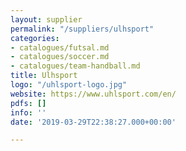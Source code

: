 ```yaml
---
layout: supplier
permalink: "/suppliers/ulhsport"
categories:
- catalogues/futsal.md
- catalogues/soccer.md
- catalogues/team-handball.md
title: Ulhsport
logo: "/uhlsport-logo.jpg"
website: https://www.uhlsport.com/en/
pdfs: []
info: ''
date: '2019-03-29T22:38:27.000+00:00'

---
```


